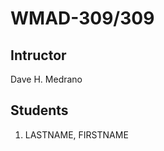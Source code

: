 <h1>WMAD-309/309</h1>

<h2>Intructor</h2>
Dave H. Medrano

<h2>Students</h2>
<ol>
    <li>LASTNAME, FIRSTNAME</li>
</ol>